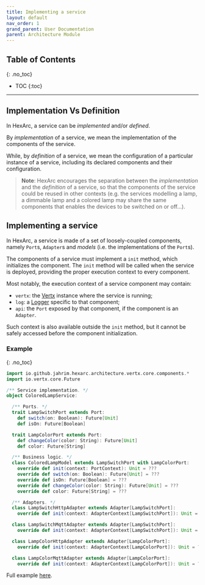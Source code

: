 ```yaml
---
title: Implementing a service
layout: default
nav_order: 1
grand_parent: User Documentation
parent: Architecture Module
---
```


## Table of Contents
{: .no_toc}

- TOC
{:toc}

---

## Implementation Vs Definition

In HexArc, a service can be _implemented_ and/or _defined_.

By _implementation_ of a service, we mean the implementation of the components
of the service.

While, by _definition_ of a service, we mean the configuration of a particular
instance of a service, including its declared components and their configuration.

> **Note**: HexArc encourages the separation between the _implementation_ and
> the _definition_ of a service, so that the components of the service could be
> reused in other contexts (e.g. the services modelling a lamp, a dimmable lamp
> and a colored lamp may share the same components that enables the devices to be
> switched on or off...).

## Implementing a service

In HexArc, a service is made of a set of loosely-coupled components, namely 
`Port`s, `Adapter`s and _models_ (i.e. the implementations of the `Port`s).

The components of a service must implement a `init` method, which initializes
the component. The `init` method will be called when the service is deployed,
providing the proper execution context to every component.

Most notably, the execution context of a service component may contain:
- `vertx`: the [Vertx](https://vertx.io/docs/apidocs/io/vertx/core/Vertx.html) instance where the
  service is running;
- `log`: a [Logger](https://www.slf4j.org/api/org/slf4j/Logger.html) specific to that component;
- `api`: the `Port` exposed by that component, if the component is an `Adapter`.

Such context is also available outside the `init` method, but it cannot be safely
accessed before the component initialization.

### Example
{: .no_toc}

```scala
import io.github.jahrim.hexarc.architecture.vertx.core.components.*
import io.vertx.core.Future

/** Service implementation. */
object ColoredLampService:

  /** Ports. */
  trait LampSwitchPort extends Port:
    def switch(on: Boolean): Future[Unit]
    def isOn: Future[Boolean]

  trait LampColorPort extends Port:
    def changeColor(color: String): Future[Unit]
    def color: Future[String]

  /** Business logic. */
  class ColoredLampModel extends LampSwitchPort with LampColorPort:
    override def init(context: PortContext): Unit = ???
    override def switch(on: Boolean): Future[Unit] = ???
    override def isOn: Future[Boolean] = ???
    override def changeColor(color: String): Future[Unit] = ???
    override def color: Future[String] = ???

  /** Adapters. */
  class LampSwitchHttpAdapter extends Adapter[LampSwitchPort]:
    override def init(context: AdapterContext[LampSwitchPort]): Unit = ???

  class LampSwitchMqttAdapter extends Adapter[LampSwitchPort]:
    override def init(context: AdapterContext[LampSwitchPort]): Unit = ???

  class LampColorHttpAdapter extends Adapter[LampColorPort]:
    override def init(context: AdapterContext[LampColorPort]): Unit = ???

  class LampColorMqttAdapter extends Adapter[LampColorPort]:
    override def init(context: AdapterContext[LampColorPort]): Unit = ???
```

Full example
[here](https://github.com/ldss-project/hexarc/blob/master/src/test/scala/io/github/jahrim/hexarc/architecture/vertx/core/dsl/examples/ColoredLampService.scala).
